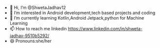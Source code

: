 - 👋 Hi, I’m @ShwetaJadhav12
- 👀 I’m interested in Android development,tech based projects and coding
- 🌱 I’m currently learning  Kotlin,Android Jetpack,python for Machine Learning
- 📫 How to reach me linkedin https://www.linkedin.com/in/shweta-jadhav-9510b5292/
- 😄 Pronouns:she/her


